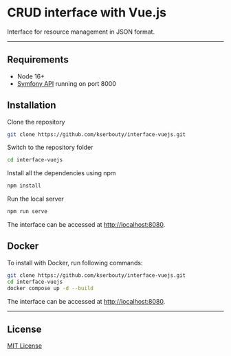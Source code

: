# CRUD interface with Vue.js

Interface for resource management in JSON format.

---

## Requirements

- Node 16+
- [Symfony API](https://github.com/kserbouty/api-symfony) running on port 8000

## Installation

Clone the repository

```bash
git clone https://github.com/kserbouty/interface-vuejs.git
```

Switch to the repository folder

```bash
cd interface-vuejs
```

Install all the dependencies using npm

```bash
npm install
```

Run the local server

```bash
npm run serve
```

The interface can be accessed at <http://localhost:8080>.

## Docker

To install with Docker, run following commands:

```bash
git clone https://github.com/kserbouty/interface-vuejs.git
cd interface-vuejs
docker compose up -d --build
```

The interface can be accessed at <http://localhost:8080>.

---

## License

[MIT License](./LICENSE.md)

